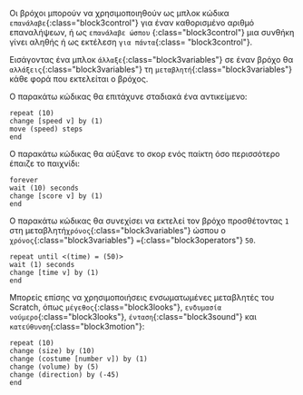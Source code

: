 Οι βρόχοι μπορούν να χρησιμοποιηθούν ως μπλοκ κώδικα `επανάλαβε`{:class="block3control"} για έναν καθορισμένο αριθμό επαναλήψεων, ή ως `επανάλαβε ώσπου` {:class="block3control"} μια συνθήκη γίνει αληθής ή ως εκτέλεση `για πάντα`{:class= "block3control"}.

Εισάγοντας ένα μπλοκ `άλλαξε`{:class="block3variables"} σε έναν βρόχο θα `αλλάξεις`{:class="block3variables"} τη `μεταβλητή`{:class="block3variables"} κάθε φορά που εκτελείται ο βρόχος.

Ο παρακάτω κώδικας θα επιτάχυνε σταδιακά ένα αντικείμενο:

```blocks3
repeat (10)
change [speed v] by (1)
move (speed) steps
end
```

Ο παρακάτω κώδικας θα αύξανε το σκορ ενός παίκτη όσο περισσότερο έπαιζε το παιχνίδι:

```blocks3
forever
wait (10) seconds
change [score v] by (1)
end
```

Ο παρακάτω κώδικας θα συνεχίσει να εκτελεί τον βρόχο προσθέτοντας `1` στη μεταβλητή`χρόνος`{:class="block3variables"} ώσπου ο `χρόνος`{:class="block3variables"} `=`{:class="block3operators"} `50`.

```blocks3
repeat until <(time) = (50)>
wait (1) seconds
change [time v] by (1)
end
```

Μπορείς επίσης να χρησιμοποιήσεις ενσωματωμένες μεταβλητές του Scratch, όπως `μέγεθος`{:class="block3looks"}, `ενδυμασία νούμερο`{:class="block3looks"}, `ένταση`{:class="block3sound"} και `κατεύθυνση`{:class="block3motion"}:

```blocks3
repeat (10)
change (size) by (10)
change (costume [number v]) by (1)
change (volume) by (5)
change (direction) by (-45)
end
```  


